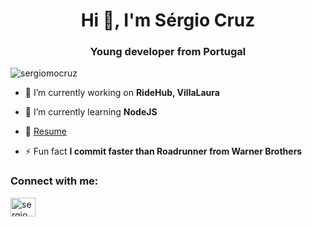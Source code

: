 <h1 align="center">Hi 👋, I'm Sérgio Cruz</h1>
<h3 align="center">Young developer from Portugal</h3>

<p align="left"> <img src="https://komarev.com/ghpvc/?username=sergiomocruz&label=Profile%20views&color=0e75b6&style=flat" alt="sergiomocruz" /> </p>

- 🔭 I’m currently working on **RideHub, VillaLaura**

- 🌱 I’m currently learning **NodeJS**

- 📄 [Resume](https://shorturl.at/ilCO2)

- ⚡ Fun fact **I commit faster than Roadrunner from Warner Brothers**

<h3 align="left">Connect with me:</h3>
<p align="left">
<a href="https://linkedin.com/in/sergiomocruz" target="blank"><img align="center" src="https://raw.githubusercontent.com/rahuldkjain/github-profile-readme-generator/master/src/images/icons/Social/linked-in-alt.svg" alt="sergiomocruz" height="30" width="40" /></a>
</p>
